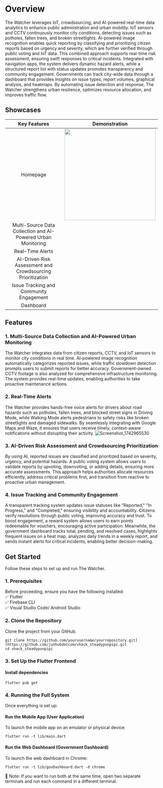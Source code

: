 # Overview

The Watcher leverages IoT, crowdsourcing, and AI-powered real-time data analytics to enhance public administration and urban mobility. IoT sensors and CCTV continuously monitor city conditions, detecting issues such as potholes, fallen trees, and broken streetlights. AI-powered image recognition enables quick reporting by classifying and prioritizing citizen reports based on urgency and severity, which are further verified through public voting and IoT data. This combined approach supports real-time risk assessment, ensuring swift responses to critical incidents. Integrated with navigation apps, the system delivers dynamic hazard alerts, while a structured report list with status updates promotes transparency and community engagement. Governments can track city-wide data through a dashboard that provides insights on issue types, report volumes, graphical analysis, and heatmaps. By automating issue detection and response, The Watcher strengthens urban resilience, optimizes resource allocation, and improves traffic flow.

## Showcases
| Key Features  | Demonstration |
| :---:  | :---: |
| Homepage | <img src="https://github.com/user-attachments/assets/06a0db44-fb09-4de7-a748-7de8d93e915e" height="300"> |
| Multi-Source Data Collection and AI-Powered Urban Monitoring ||
| Real-Time Alerts ||
| AI-Driven Risk Assessment and Crowdsourcing Prioritization ||
| Issue Tracking and Community Engagement ||
| Dashboard ||

## Features

### 1. Multi-Source Data Collection and AI-Powered Urban Monitoring
The Watcher integrates data from citizen reports, CCTV, and IoT sensors to monitor city conditions in real time. AI-powered image recognition automatically categorizes reported issues, while traffic slowdown detection prompts users to submit reports for better accuracy. Government-owned CCTV footage is also analyzed for comprehensive infrastructure monitoring. The system provides real-time updates, enabling authorities to take proactive maintenance actions.

### 2. Real-Time Alerts
The Watcher provides hands-free voice alerts for drivers about road hazards such as potholes, fallen trees, and blocked street signs in Driving Mode, while Walking Mode alerts pedestrians to safety risks like broken streetlights and damaged sidewalks. By seamlessly integrating with Google Maps and Waze, it ensures that users receive timely, context-aware notifications without disrupting their activity.
![Screenshot_1742965530](https://github.com/user-attachments/assets/5f53a582-da7d-469a-b10a-426c7a7cf731)

### 3. AI-Driven Risk Assessment and Crowdsourcing Prioritization
By using AI, reported issues are classified and prioritized based on severity, urgency, and potential hazards. A public voting system allows users to validate reports by upvoting, downvoting, or adding details, ensuring more accurate assessments. This approach helps authorities allocate resources efficiently, address critical problems first, and transition from reactive to proactive urban management.

### 4. Issue Tracking and Community Engagement
A transparent tracking system updates issue statuses like "Reported," "In Progress," and "Completed," ensuring visibility and accountability. Citizens verify resolutions through public voting, improving accuracy and trust. To boost engagement, a reward system allows users to earn points redeemable for vouchers, encouraging active participation. Meanwhile, the government dashboard tracks total, pending, and resolved cases, highlights frequent issues on a heat map, analyzes daily trends in a weekly report, and sends instant alerts for critical incidents, enabling better decision-making.

## Get Started
Follow these steps to set up and run The Watcher.

### 1. Prerequisites
Before proceeding, ensure you have the following installed:  
✅ Flutter   
✅ Firebase CLI   
✅ Visual Studio Code/ Android Studio  

### 2. Clone the Repository
Clone the project from your GitHub.
```
git clone https://github.com/yourusername/yourrepository.git](https://github.com/junhubdotcom/vhack_steadypunpipi.git
cd vhack_steadypunpipi
```

### 3. Set Up the Flutter Frontend
#### Install dependencies
```
flutter pub get
```

### 4. Running the Full System
Once everything is set up:

#### Run the Mobile App (User Application)
To launch the mobile app on an emulator or physical device:
```
flutter run -t lib/main.dart
```
#### Run the Web Dashboard (Government Dashboard)
To launch the web dashboard in Chrome:
```
flutter run -t lib/govDashboard.dart -d chrome
```
🔹 Note: If you want to run both at the same time, open two separate terminals and run each command in a different terminal.

